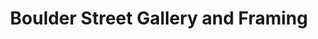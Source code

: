 ---
title: "Boulder Street Gallery and Framing"
url: /colorado-springs/boulder-street-gallery-and-framing/
shop: art
---